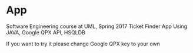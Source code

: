 # App
Software Engineering course at UML, Spring 2017
Ticket Finder App
Using JAVA, Google QPX API, HSQLDB

If you want to try it please change Google QPX key to your own

